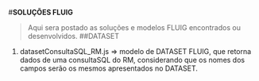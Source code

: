 #**SOLUÇÕES FLUIG**

>Aqui sera postado as soluções e modelos FLUIG encontrados ou desenvolvidos.
##DATASET
1.  datasetConsultaSQL_RM.js => modelo de DATASET FLUIG, que retorna dados de uma consultaSQL do RM, considerando que os nomes dos campos serão os mesmos apresentados no DATASET.


